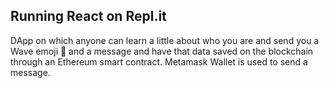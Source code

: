 ## Running React on Repl.it
DApp on which anyone can learn a little about who you are and send you a Wave emoji 👋 and a message and have that data saved on the blockchain through an Ethereum smart contract.
Metamask Wallet is used to send a message.
